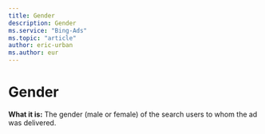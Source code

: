 ```yaml
---
title: Gender
description: Gender
ms.service: "Bing-Ads"
ms.topic: "article"
author: eric-urban
ms.author: eur
---
```


# Gender

**What it is:**     The gender (male or female) of the search users to whom the ad was delivered.


